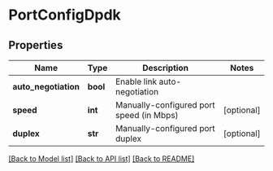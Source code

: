 # PortConfigDpdk

## Properties
Name | Type | Description | Notes
------------ | ------------- | ------------- | -------------
**auto_negotiation** | **bool** | Enable link auto-negotiation | 
**speed** | **int** | Manually-configured port speed (in Mbps) | [optional] 
**duplex** | **str** | Manually-configured port duplex | [optional] 

[[Back to Model list]](../README.md#documentation-for-models) [[Back to API list]](../README.md#documentation-for-api-endpoints) [[Back to README]](../README.md)


